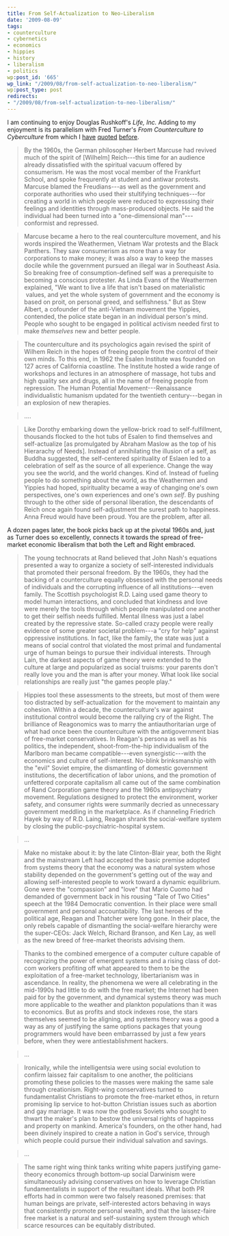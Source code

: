 ```yaml
---
title: From Self-Actualization to Neo-Liberalism
date: '2009-08-09'
tags:
- counterculture
- cybernetics
- economics
- hippies
- history
- liberalism
- politics
wp:post_id: '665'
wp_link: "/2009/08/from-self-actualization-to-neo-liberalism/"
wp:post_type: post
redirects:
- "/2009/08/from-self-actualization-to-neo-liberalism/"
---
```


I am continuing to enjoy Douglas Rushkoff's _Life, Inc._ Adding to my enjoyment is its parallelism with Fred Turner's _From Counterculture to Cyberculture_ from which I [have](http://www.island94.org/2007/11/understanding-academia-and-legitimacy-exchange/) [quoted](http://www.island94.org/2007/11/close-to-the-machine/) [before](http://www.island94.org/2007/12/destructive-rhetoric/).

> By the 1960s, the German philosopher Herbert Marcuse had revived much of the spirit of [Wilhelm] Reich---this time for an audience already dissatisfied with the spiritual vacuum offered by consumerism. He was the most vocal member of the Frankfurt School, and spoke frequrently at student and antiwar protests. Marcuse blamed the Freudians---as well as the government and corporate authorities who used their stultifying techniques---for creating a world in which people were reduced to expresssing their feelings and identities through mass-produced objects. He said the individual had been turned into a "one-dimensional man"---conformist and repressed.

>

> Marcuse became a hero to the real counterculture movement, and his words inspired the Weathermen, Vietnam War protests and the Black Panthers. They saw consumerism as more than a way for corporations to make money; it was also a way to keep the masses docile while the government pursued an illegal war in Southeast Asia. So breaking free of consumption-defined self was a prerequisite to becoming a conscious protester. As Linda Evans of the Weathermen explained, "We want to live a life that isn't based on materialistic  values, and yet the whole system of government and the economy is based on proit, on personal greed, and selfishness." But as Stew Albert, a cofounder of the anti-Vietnam movement the Yippies, contended, the police state began in an individual person's mind. People who sought to be engaged in political activism needed first to make _themselves_ new and better people.

>

> The counterculture and its psychologics again revised the spirit of Wilhem Reich in the hopes of freeing people from the control of their own minds. To this end, in 1962 the Esalen Institute was founded on 127 acres of California coastline. The Institute hosted a wide range of workshops and lectures in an atmosphere of massage, hot tubs and high quality sex and drugs, all in the name of freeing people from repression. The Human Potential Movement---Renaissance individualistic humanism updated for the twentieth century---began in an explosion of new therapies.

>

> ....

>

> Like Dorothy embarking down the yellow-brick road to self-fulfillment, thousands flocked to the hot tubs of Esalen to find themselves and self-actualize [as promulgated by Abraham Maslow as the top of his Hierarachy of Needs]. Instead of annihilating the illusion of a self, as Buddha suggested, the self-centered spirituality of Eslaen led to a celebration of self as the source of all experience. Change the way you see the world, and the world changes. Kind of. Instead of fueling people to do something about the world, as the Weathermen and Yippies had hoped, spirituality became a way of changing one's own perspectives, one's own experiences and one's own _self_. By pushing through to the other side of personal liberation, the descendants of Reich once again found self-adjustment the surest path to happiness. Anna Freud would have been proud. You are the problem, after all.

A dozen pages later, the book picks back up at the pivotal 1960s and, just as Turner does so excellently, connects it towards the spread of free-market economic liberalism that both the Left and Right embraced.

> The young technocrats at Rand believed that John Nash's equations presented a way to organize a society of self-interested individuals that promoted their personal freedom. By the 1960s, they had the backing of a counterculture equally obsessed with the personal needs of individuals and the corrupting influence of all institutions---even family. The Scottish psychologist R.D. Laing used game theory to model human interactions, and concluded that kindness and love were merely the tools through which people manipulated one another to get their selfish needs fulfilled. Mental illness was just a label created by the repressive state. So-called crazy people were really evidence of some greater societal problem---a "cry for help" against oppressive institutions. In fact, like the family, the state was just a means of social control that violated the most primal and fundamental urge of human beings to pursue their individual interests. Through Lain, the darkest aspects of game theory were extended to the culture at large and popularized as social truisms: your parents don't really love you and the man is after your money. What look like social relationships are really just "the games people play."

>

> Hippies tool these assessments to the streets, but most of them were too distracted by self-actualization  for the movement to maintain any cohesion. Within a decade, the counterculture's war against institutional control would become the rallying cry of the Right. The brilliance of Reagonomics was to marry the antiauthoritarian urge of what had once been the counterculture with the antigovernment bias of free-market conservatives. In Reagan's persona as well as his politics, the independent, shoot-from-the-hip individualism of the Marlboro man became compatible---even synergistic---with the economics and culture of self-interest. No-blink brinksmanship with the "evil" Soviet empire, the dismantling of domestic government institutions, the decertification of labor unions, and the promotion of unfettered corporate capitalism all came out of the same combination of Rand Corporation game theory and the 1960s antipsychiatry movement. Regulations designed to protect the environment, worker safety, and consumer rights were summarily decried as unnecessary government meddling in the marketplace. As if channeling Friedrich Hayek by way of R.D. Laing, Reagan shrank the social-welfare system by closing the public-psychiatric-hospital system.

>

> ...

>

> Make no mistake about it: by the late Clinton-Blair year, both the Right and the mainstream Left had accepted the basic premise adopted from systems theory that the economy was a natural system whose stability depended on the government's getting out of the way and allowing self-interested people to work toward a dynamic equilibrium. Gone were the "compassion" and "love" that Mario Cuomo had demanded of government back in his rousing "Tale of Two Cities" speech at the 1984 Democratic convention. In their place were small government and personal accountability. The last heroes of the political age, Reagan and Thatcher were long gone. In their place, the only rebels capable of dismantling the social-welfare hierarchy were the super-CEOs: Jack Welch, Richard Branson, and Ken Lay, as well as the new breed of free-market theorists advising them.

>

> Thanks to the combined emergence of a computer culture capable of recognizing the power of emergent systems and a rising class of dot-com workers profiting off what appeared to them to be the exploitation of a free-market technology, libertarianism was in ascendance. In reality, the phenomena we were all celebrating in the mid-1990s had little to do with the free market; the Internet had been paid for by the government, and dynamical systems theory was much more applicable to the weather and plankton populations than it was to economics. But as profits and stock indexes rose, the stars themselves seemed to be aligning, and systems theory was a good a way as any of justifying the same options packages that young programmers would have been embarrassed by just a few years before, when they were antiestablishment hackers.

>

> ...

>

> Ironically, while the intelligentsia were using social evolution to confirm laissez fair capitalism to one another, the politicians promoting these policies to the masses were making the same sale through creationism. Right-wing conservatives turned to fundamentalist Christians to promote the free-market ethos, in return promising lip service to hot-button Christian issues such as abortion and gay marriage. It was now the godless Soviets who sought to thwart the maker's plan to bestow the universal rights of happiness and property on mankind. America's founders, on the other hand, had been divinely inspired to create a nation in God's service, through which people could pursue their individual salvation and savings.

>

> ...

>

> The same right wing think tanks writing white papers justifying game-theory economics through bottom-up social Darwinism were simultaneously advising conservatives on how to leverage Christian fundamentalists in support of the resultant ideals. What both PR efforts had in common were two falsely reasoned premises: that human beings are private, self-interested actors behaving in ways that consistently promote personal wealth, and that the laissez-faire free market is a natural and self-sustaining system through which scarce resources can be equitably distributed.
